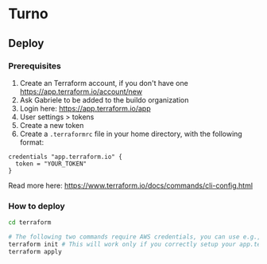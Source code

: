 # Turno

## Deploy

### Prerequisites

1. Create an Terraform account, if you don't have one https://app.terraform.io/account/new
2. Ask Gabriele to be added to the buildo organization
3. Login here: https://app.terraform.io/app
4. User settings > tokens
5. Create a new token
6. Create a `.terraformrc` file in your home directory, with the following format:

```
credentials "app.terraform.io" {
  token = "YOUR_TOKEN"
}
```

Read more here: https://www.terraform.io/docs/commands/cli-config.html

### How to deploy

```bash
cd terraform

# The following two commands require AWS credentials, you can use e.g., aws-vault exec
terraform init # This will work only if you correctly setup your app.terraform.io token
terraform apply
```
